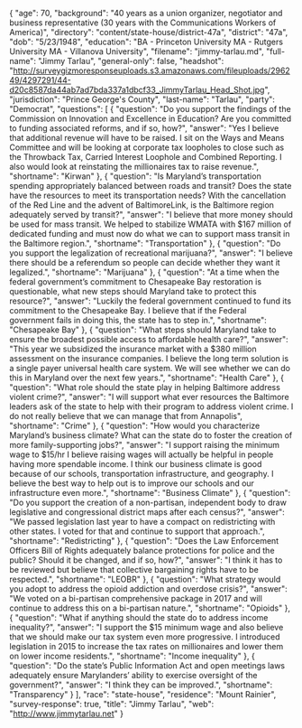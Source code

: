 {
  "age": 70,
  "background": "40 years as a union organizer, negotiator and business representative (30 years with the Communications Workers of America)",
  "directory": "content/state-house/district-47a",
  "district": "47a",
  "dob": "5/23/1948",
  "education": "BA - Princeton University MA - Rutgers University MA - Villanova University",
  "filename": "jimmy-tarlau.md",
  "full-name": "Jimmy Tarlau",
  "general-only": false,
  "headshot": "http://surveygizmoresponseuploads.s3.amazonaws.com/fileuploads/296249/4297291/44-d20c8587da44ab7ad7bda337a1dbcf33_JimmyTarlau_Head_Shot.jpg",
  "jurisdiction": "Prince George's County",
  "last-name": "Tarlau",
  "party": "Democrat",
  "questions": [
    {
      "question": "Do you support the findings of the Commission on Innovation and Excellence in Education? Are you committed to funding associated reforms, and if so, how?",
      "answer": "Yes  I believe that additional revenue will have to be raised.  I sit on the Ways and Means Committee and will be looking at corporate tax loopholes to close such as the Throwback Tax, Carried Interest Loophole and Combined Reporting. I also would look at reinstating the millionaires tax to raise revenue.",
      "shortname": "Kirwan"
    },
    {
      "question": "Is Maryland’s transportation spending appropriately balanced between roads and transit? Does the state have the resources to meet its transportation needs? With the cancellation of the Red Line and the advent of BaltimoreLink, is the Baltimore region adequately served by transit?",
      "answer": "I believe that more money should be used for mass transit.  We helped to stabilize WMATA with $167 million of dedicated funding and must now do what we can to support mass transit in the Baltimore region.",
      "shortname": "Transportation"
    },
    {
      "question": "Do you support the legalization of recreational marijuana?",
      "answer": "I believe there should be a referendum so people can decide whether they want it legalized.",
      "shortname": "Marijuana"
    },
    {
      "question": "At a time when the federal government’s commitment to Chesapeake Bay restoration is questionable, what new steps should Maryland take to protect this resource?",
      "answer": "Luckily the federal government continued to fund its commitment to the Chesapeake Bay.  I believe that if the Federal government fails in doing this, the state has to step in.",
      "shortname": "Chesapeake Bay"
    },
    {
      "question": "What steps should Maryland take to ensure the broadest possible access to affordable health care?",
      "answer": "This year we subsidized the insurance market with  a $380 million assessment on the insurance companies.  I believe the long term solution is a single payer universal health care system.  We will see whether we can do this in  Maryland over the next few years.",
      "shortname": "Health Care"
    },
    {
      "question": "What role should the state play in helping Baltimore address violent crime?",
      "answer": "I will support what ever resources the Baltimore leaders ask of the state to help with their program to address violent crime. I do not really believe that we can manage that from Annapolis",
      "shortname": "Crime"
    },
    {
      "question": "How would you characterize Maryland’s business climate? What can the state do to foster the creation of more family-supporting jobs?",
      "answer": "I support raising the minimum wage to $15/hr  I believe raising wages will actually be helpful in people having more spendable income.  I think our business climate is good because of our schools, transportation infrastructure, and geography.  I believe the best way to help out is to improve our schools and our infrastructure even more.",
      "shortname": "Business Climate"
    },
    {
      "question": "Do you support the creation of a non-partisan, independent body to draw legislative and congressional district maps after each census?",
      "answer": "We passed legislation last year to have a compact on redistricting with other states.  I voted for that and continue to support that approach.",
      "shortname": "Redistricting"
    },
    {
      "question": "Does the Law Enforcement Officers Bill of Rights adequately balance protections for police and the public? Should it be changed, and if so, how?",
      "answer": "I think it has to be reviewed but believe that collective bargaining rights have to be respected.",
      "shortname": "LEOBR"
    },
    {
      "question": "What strategy would you adopt to address the opioid addiction and overdose crisis?",
      "answer": "We voted on a bi-partisan comprehensive package in 2017 and will continue to address this on a bi-partisan nature.",
      "shortname": "Opioids"
    },
    {
      "question": "What if anything should the state do to address income inequality?",
      "answer": "I support the $15 minimum wage and also believe that we should make our tax system even more progressive.  I introduced legislation in 2015 to increase the tax rates on millionaires and lower them on lower income residents.",
      "shortname": "Income inequality"
    },
    {
      "question": "Do the state’s Public Information Act and open meetings laws adequately ensure Marylanders’ ability to exercise oversight of the government?",
      "answer": "I think they can be improved.",
      "shortname": "Transparency"
    }
  ],
  "race": "state-house",
  "residence": "Mount Rainier",
  "survey-response": true,
  "title": "Jimmy Tarlau",
  "web": "http://www.jimmytarlau.net"
}
